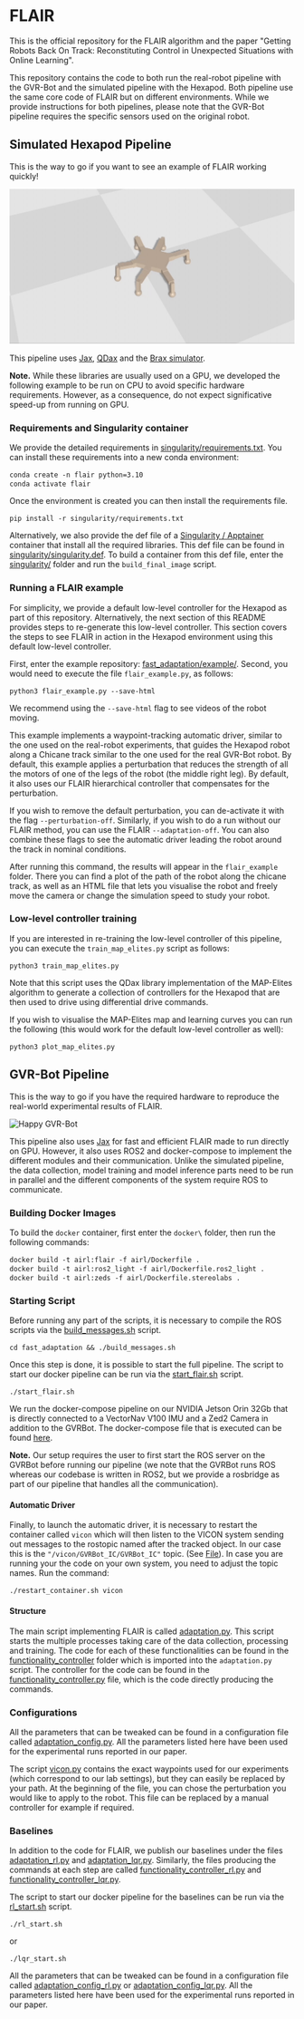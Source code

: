 # FLAIR

This is the official repository for the FLAIR algorithm and the paper "Getting Robots Back On Track: Reconstituting Control in Unexpected Situations with Online Learning".

This repository contains the code to both run the real-robot pipeline with the GVR-Bot and the simulated pipeline with the Hexapod. Both pipeline use the same core code of FLAIR but on different environments. 
While we provide instructions for both pipelines, please note that the GVR-Bot pipeline requires the specific sensors used on the original robot. 

## Simulated Hexapod Pipeline

This is the way to go if you want to see an example of FLAIR working quickly!

![Happy Hexapod](./fast_adaptation/example/gifs/hexapod.gif)

This pipeline uses [Jax](https://docs.jax.dev/en/latest/index.html), [QDax](https://github.com/adaptive-intelligent-robotics/QDax) and the [Brax simulator](https://github.com/google/brax). 

**Note.** While these libraries are usually used on a GPU, we developed the following example to be run on CPU to avoid specific hardware requirements. 
However, as a consequence, do not expect significative speed-up from running on GPU. 

### Requirements and Singularity container

We provide the detailed requirements in [singularity/requirements.txt](./singularity/requirements.txt).
You can install these requirements into a new conda environment:
```
conda create -n flair python=3.10
conda activate flair
```
Once the environment is created you can then install the requirements file.
```
pip install -r singularity/requirements.txt
````


Alternatively, we also provide the def file of a [Singularity / Apptainer](https://apptainer.org/docs/user/latest/) container that install all the required libraries. This def file can be found in [singularity/singularity.def](./singularity/singularity.def). To build a container from this def file, enter the [singularity/](./singularity/) folder and run the `build_final_image` script. 

### Running a FLAIR example

For simplicity, we provide a default low-level controller for the Hexapod as part of this repository. 
Alternatively, the next section of this README provides steps to re-generate this low-level controller. 
This section covers the steps to see FLAIR in action in the Hexapod environment using this default low-level controller.

First, enter the example repository: [fast\_adaptation/example/](./fast_adaptation/example/).
Second, you would need to execute the file `flair_example.py`, as follows:

```
python3 flair_example.py --save-html
```

We recommend using the `--save-html` flag to see videos of the robot moving. 

This example implements a waypoint-tracking automatic driver, similar to the one used on the real-robot experiments, that guides the Hexapod robot along a Chicane track similar to the one used for the real GVR-Bot robot. 
By default, this example applies a perturbation that reduces the strength of all the motors of one of the legs of the robot (the middle right leg). By default, it also uses our FLAIR hierarchical controller that compensates for the perturbation. 

If you wish to remove the default perturbation, you can de-activate it with the flag `--perturbation-off`. Similarly, if you wish to do a run without our FLAIR method, you can use the FLAIR `--adaptation-off`. You can also combine these flags to see the automatic driver leading the robot around the track in nominal conditions. 

After running this command, the results will appear in the `flair_example` folder. There you can find a plot of the path of the robot along the chicane track, as well as an HTML file that lets you visualise the robot and freely move the camera or change the simulation speed to study your robot. 


### Low-level controller training

If you are interested in re-training the low-level controller of this pipeline, you can execute the `train_map_elites.py` script as follows:

```
python3 train_map_elites.py
```

Note that this script uses the QDax library implementation of the MAP-Elites algorithm to generate a collection of controllers for the Hexapod that are then used to drive using differential drive commands. 

If you wish to visualise the MAP-Elites map and learning curves you can run the following (this would work for the default low-level controller as well):

```
python3 plot_map_elites.py
```


## GVR-Bot Pipeline

This is the way to go if you have the required hardware to reproduce the real-world experimental results of FLAIR. 

![Happy GVR-Bot](./fast_adaptation/example/gifs/gvr_bot.gif)

This pipeline also uses [Jax](https://docs.jax.dev/en/latest/index.html) for fast and efficient FLAIR made to run directly on GPU. However, it also uses ROS2 and docker-compose to implement the different modules and their communication. 
Unlike the simulated pipeline, the data collection, model training and model inference parts need to be run in parallel and the different components of the system require ROS to communicate. 


### Building Docker Images

To build the `docker` container, first enter the `docker\` folder, then run the following commands:

```
docker build -t airl:flair -f airl/Dockerfile .
docker build -t airl:ros2_light -f airl/Dockerfile.ros2_light .
docker build -t airl:zeds -f airl/Dockerfile.stereolabs .
```

### Starting Script

Before running any part of the scripts, it is necessary to compile the ROS scripts via the [build_messages.sh](fast_adaptation/bin/build_messages.sh) script.
```
cd fast_adaptation && ./build_messages.sh
```

Once this step is done, it is possible to start the full pipeline.
The script to start our docker pipeline can be run via the [start_flair.sh](fast_adaptation/bin/start_flair.sh) script.
```
./start_flair.sh
```

We run the docker-compose pipeline on our NVIDIA Jetson Orin 32Gb that is directly connected to a VectorNav V100 IMU and a Zed2 Camera in addition to the GVRBot. The docker-compose file that is executed can be found [here](fast_adaptation/docker_compose_flair.yaml).


**Note.** Our setup requires the user to first start the ROS server on the GVRBot before running our pipeline (we note that the GVRBot runs ROS whereas our codebase is written in ROS2, but we provide a rosbridge as part of our pipeline that handles all the communication).


#### Automatic Driver

Finally, to launch the automatic driver, it is necessary to restart the container called `vicon` which will then listen to the VICON system sending out messages to the rostopic named after the tracked object. In our case this is the `"/vicon/GVRBot_IC/GVRBot_IC"` topic. (See [File](fast_adaptation/src/flair/flair/vicon.py)). In case you are running your the code on your own system, you need to adjust the topic names.
Run the command:

```
./restart_container.sh vicon
```

#### Structure

The main script implementing FLAIR is called [adaptation.py](fast_adaptation/src/flair/flair/adaptation.py). This script starts the multiple processes taking care of the data collection, processing and training. The code for each of these functionalities can be found in the [functionality_controller](fast_adaptation/src/flair/functionality_controller) folder which is imported into the `adaptation.py` script. The controller for the code can be found in the [functionality_controller.py](fast_adaptation/src/flair/functionality_controller/functionality_controller.py) file, which is the code directly producing the commands.

### Configurations

All the parameters that can be tweaked can be found in a configuration file called [adaptation_config.py](fast_adaptation/src/flair/flair/adaptation_config.py). All the parameters listed here have been used for the experimental runs reported in our paper.

The script [vicon.py](fast_adaptation/src/flair/flair/vicon.py) contains the exact waypoints used for our experiments (which correspond to our lab settings), but they can easily be replaced by your path. At the beginning of the file, you can chose the perturbation you would like to apply to the robot. This file can be replaced by a manual controller for example if required.

### Baselines

In addition to the code for FLAIR, we publish our baselines under the files [adaptation_rl.py](fast_adaptation/src/flair/flair/adaptation_rl.py) and [adaptation_lqr.py](fast_adaptation/src/flair/flair/adaptation_lqr.py). Similarly, the files producing the commands at each step are called [functionality_controller_rl.py](fast_adaptation/src/flair/functionality_controller/functionality_controller_rl.py) and [functionality_controller_lqr.py](fast_adaptation/src/flair/functionality_controller/functionality_controller_lqr.py).

The script to start our docker pipeline for the baselines can be run via the [rl_start.sh](fast_adaptation/bin/rl_start.sh) script.
```
./rl_start.sh
```

or 
```
./lqr_start.sh
```
All the parameters that can be tweaked can be found in a configuration file called [adaptation_config_rl.py](fast_adaptation/src/flair/flair/adaptation_config_rl.py) or [adaptation_config_lqr.py](fast_adaptation/src/flair/flair/adaptation_config_lqr.py). All the parameters listed here have been used for the experimental runs reported in our paper.

